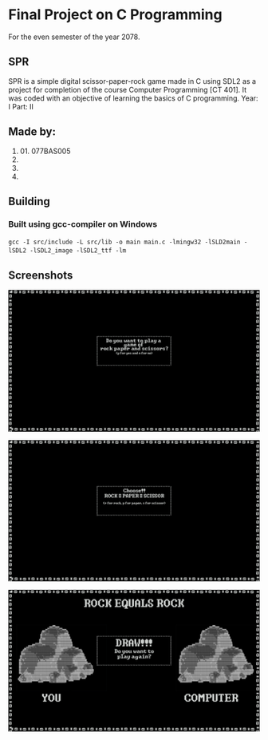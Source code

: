 # Final Project on C Programming

For the even semester of the year 2078.

## SPR

SPR is a simple digital scissor-paper-rock game made in C using SDL2 as a project for completion of the course Computer Programming [CT 401]. It was coded with an objective of learning the basics of C programming.
Year: I
Part: II

## Made by:

<ol>
    <li>01. 077BAS005</li>
    <li></li>
    <li></li>
    <li></li>
</ol>

## Building

### Built using gcc-compiler on Windows

`gcc -I src/include -L src/lib -o main main.c -lmingw32 -lSLD2main -lSDL2 -lSDL2_image -lSDL2_ttf -lm`

## Screenshots

![SS1](/loading.png)

![SS2](/gameBG.png)

![SS3](/rock_RockEqualsRock.png)
